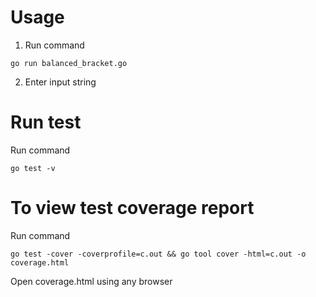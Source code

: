 # Usage

1. Run command
```
go run balanced_bracket.go
```

2. Enter input string  



# Run test
Run command
```
go test -v
```

# To view test coverage report
Run command
```
go test -cover -coverprofile=c.out && go tool cover -html=c.out -o coverage.html
```

Open coverage.html using any browser